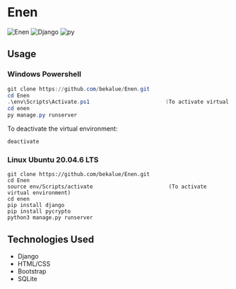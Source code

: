 # Enen

![Enen](https://img.shields.io/github/last-commit/bekalue/Enen)
![Django](https://img.shields.io/badge/Django-4.2.1-green)
![py](https://img.shields.io/badge/Python-3.11.3-yellowgreen)

## Usage
### Windows Powershell
```powershell
git clone https://github.com/bekalue/Enen.git
cd Enen
.\env\Scripts\Activate.ps1                        (To activate virtual environment)
cd enen
py manage.py runserver
```
To deactivate the virtual environment:
```powershell
deactivate
```
### Linux Ubuntu 20.04.6 LTS
```shell
git clone https://github.com/bekalue/Enen.git
cd Enen
source env/Scripts/activate                        (To activate virtual environment)
cd enen
pip install django
pip install pycrypto
python3 manage.py runserver
```
## Technologies Used

- Django
- HTML/CSS
- Bootstrap
- SQLite
